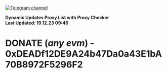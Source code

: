[![Telegram channel](https://img.shields.io/endpoint?url=https://runkit.io/damiankrawczyk/telegram-badge/branches/master?url=https://t.me/n4z4v0d)](https://t.me/n4z4v0d) 

**Dynamic Updates Proxy List with Proxy Checker**  
**Last Updated: 19.12.23 09:46**

# DONATE (_any evm_) - 0xDEADf12DE9A24b47Da0a43E1bA70B8972F5296F2
